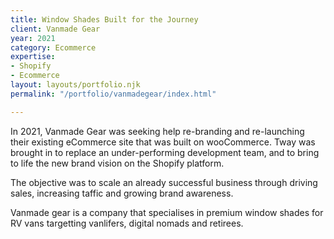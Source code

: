 ```yaml
---
title: Window Shades Built for the Journey
client: Vanmade Gear
year: 2021
category: Ecommerce
expertise:
- Shopify
- Ecommerce
layout: layouts/portfolio.njk
permalink: "/portfolio/vanmadegear/index.html"

---
```

In 2021, Vanmade Gear was seeking help re-branding and re-launching their existing eCommerce site that was built on wooCommerce. Tway was brought in to replace an under-performing development team, and to bring to life the new brand vision on the Shopify platform.

The objective was to scale an already successful business through driving sales, increasing taffic and growing brand awareness.

Vanmade gear is a company that specialises in premium window shades for RV vans targetting vanlifers, digital nomads and retirees.